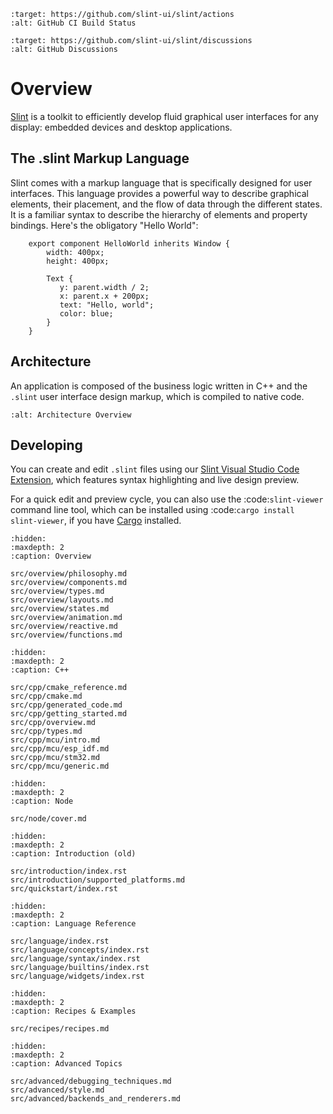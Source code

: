 <!-- Copyright © SixtyFPS GmbH <info@slint.dev> ; SPDX-License-Identifier: MIT -->
<!-- cSpell: ignore dgettext ngettext xgettext -->

```{image} https://github.com/slint-ui/slint/workflows/CI/badge.svg
:target: https://github.com/slint-ui/slint/actions
:alt: GitHub CI Build Status
```

```{image} https://img.shields.io/github/discussions/slint-ui/slint
:target: https://github.com/slint-ui/slint/discussions
:alt: GitHub Discussions
```

# Overview

[Slint](https://slint.dev/) is a toolkit to efficiently develop fluid graphical user interfaces for any display: embedded devices and desktop applications.

## The .slint Markup Language

Slint comes with a markup language that is specifically designed for user interfaces. This language provides a
powerful way to describe graphical elements, their placement, and the flow of data through the different states. It is a familiar syntax to describe the hierarchy
of elements and property bindings. Here's the obligatory "Hello World":

```slint
    export component HelloWorld inherits Window {
        width: 400px;
        height: 400px;

        Text {
           y: parent.width / 2;
           x: parent.x + 200px;
           text: "Hello, world";
           color: blue;
        }
    }
```

## Architecture

An application is composed of the business logic written in C++ and the `.slint` user interface design markup, which
is compiled to native code.

```{image} https://slint.dev/resources/architecture.drawio.svg
:alt: Architecture Overview
```

## Developing

You can create and edit `.slint` files using our [Slint Visual Studio Code Extension](https://marketplace.visualstudio.com/items?itemName=Slint.slint),
which features syntax highlighting and live design preview.

For a quick edit and preview cycle, you can also use the :code:`slint-viewer` command line tool, which can be installed using :code:`cargo install slint-viewer`,
if you have [Cargo](https://marketplace.visualstudio.com/items?itemName=Slint.slint) installed.

```{toctree}
:hidden:
:maxdepth: 2
:caption: Overview

src/overview/philosophy.md
src/overview/components.md
src/overview/types.md
src/overview/layouts.md
src/overview/states.md
src/overview/animation.md
src/overview/reactive.md
src/overview/functions.md
```

```{toctree}
:hidden:
:maxdepth: 2
:caption: C++

src/cpp/cmake_reference.md
src/cpp/cmake.md
src/cpp/generated_code.md
src/cpp/getting_started.md
src/cpp/overview.md
src/cpp/types.md
src/cpp/mcu/intro.md
src/cpp/mcu/esp_idf.md
src/cpp/mcu/stm32.md
src/cpp/mcu/generic.md
```

```{toctree}
:hidden:
:maxdepth: 2
:caption: Node

src/node/cover.md
```

```{toctree}
:hidden:
:maxdepth: 2
:caption: Introduction (old)

src/introduction/index.rst
src/introduction/supported_platforms.md
src/quickstart/index.rst
```

```{toctree}
:hidden:
:maxdepth: 2
:caption: Language Reference

src/language/index.rst
src/language/concepts/index.rst
src/language/syntax/index.rst
src/language/builtins/index.rst
src/language/widgets/index.rst
```

```{toctree}
:hidden:
:maxdepth: 2
:caption: Recipes & Examples

src/recipes/recipes.md
```

```{toctree}
:hidden:
:maxdepth: 2
:caption: Advanced Topics

src/advanced/debugging_techniques.md
src/advanced/style.md
src/advanced/backends_and_renderers.md
```
